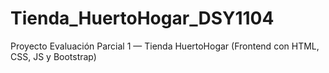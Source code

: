 # Tienda_HuertoHogar_DSY1104
Proyecto Evaluación Parcial 1 — Tienda HuertoHogar (Frontend con HTML, CSS, JS y Bootstrap)
